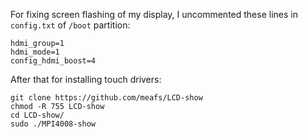 For fixing screen flashing of my display, I uncommented these lines in `config.txt` of `/boot` partition:

```
hdmi_group=1
hdmi_mode=1
config_hdmi_boost=4
```
After that for installing touch drivers:
```
git clone https://github.com/meafs/LCD-show
chmod -R 755 LCD-show
cd LCD-show/
sudo ./MPI4008-show
```

